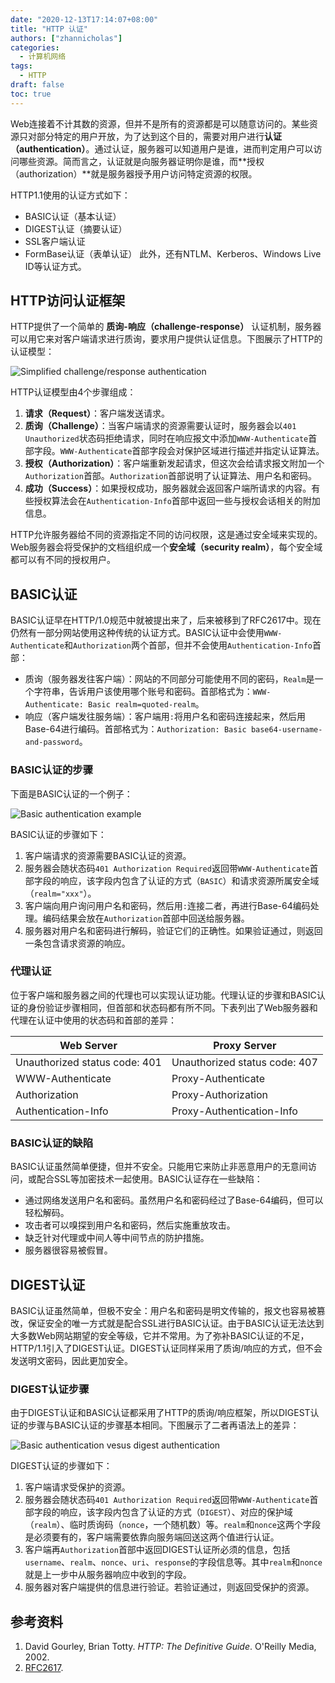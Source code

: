 ```yaml
---
date: "2020-12-13T17:14:07+08:00"
title: "HTTP 认证"
authors: ["zhannicholas"]
categories:
  - 计算机网络
tags:
  - HTTP
draft: false
toc: true
---
```


Web连接着不计其数的资源，但并不是所有的资源都是可以随意访问的。某些资源只对部分特定的用户开放，为了达到这个目的，需要对用户进行**认证（authentication）**。通过认证，服务器可以知道用户是谁，进而判定用户可以访问哪些资源。简而言之，认证就是向服务器证明你是谁，而**授权（authorization）**就是服务器授予用户访问特定资源的权限。

HTTP1.1使用的认证方式如下：
* BASIC认证（基本认证）
* DIGEST认证（摘要认证）
* SSL客户端认证
* FormBase认证（表单认证）
此外，还有NTLM、Kerberos、Windows Live ID等认证方式。

## HTTP访问认证框架
HTTP提供了一个简单的 **质询-响应（challenge-response）** 认证机制，服务器可以用它来对客户端请求进行质询，要求用户提供认证信息。下图展示了HTTP的认证模型：

![Simplified challenge/response authentication](/images/computer_networks/http/simplified-challenge-response-authentication.png)

HTTP认证模型由4个步骤组成：
1. **请求（Request）**：客户端发送请求。
2. **质询（Challenge）**：当客户端请求的资源需要认证时，服务器会以`401 Unauthorized`状态码拒绝请求，同时在响应报文中添加`WWW-Authenticate`首部字段。`WWW-Authenticate`首部字段会对保护区域进行描述并指定认证算法。
3. **授权（Authorization）**：客户端重新发起请求，但这次会给请求报文附加一个`Authorization`首部。`Authorization`首部说明了认证算法、用户名和密码。
4. **成功（Success）**：如果授权成功，服务器就会返回客户端所请求的内容。有些授权算法会在`Authentication-Info`首部中返回一些与授权会话相关的附加信息。

HTTP允许服务器给不同的资源指定不同的访问权限，这是通过安全域来实现的。Web服务器会将受保护的文档组织成一个**安全域（security realm）**，每个安全域都可以有不同的授权用户。

## BASIC认证
BASIC认证早在HTTP/1.0规范中就被提出来了，后来被移到了RFC2617中。现在仍然有一部分网站使用这种传统的认证方式。BASIC认证中会使用`WWW-Authenticate`和`Authorization`两个首部，但并不会使用`Authentication-Info`首部：
* 质询（服务器发往客户端）：网站的不同部分可能使用不同的密码，`Realm`是一个字符串，告诉用户该使用哪个账号和密码。首部格式为：`WWW-Authenticate: Basic realm=quoted-realm`。
* 响应（客户端发往服务端）：客户端用`:`将用户名和密码连接起来，然后用Base-64进行编码。首部格式为：`Authorization: Basic base64-username-and-password`。

### BASIC认证的步骤
下面是BASIC认证的一个例子：

![Basic authentication example](/images/computer_networks/http/basic-authentication-example.png)

BASIC认证的步骤如下：
1. 客户端请求的资源需要BASIC认证的资源。
2. 服务器会随状态码`401 Authorization Required`返回带`WWW-Authenticate`首部字段的响应，该字段内包含了认证的方式（`BASIC`）和请求资源所属安全域（`realm="xxx"`）。
3. 客户端向用户询问用户名和密码，然后用`:`连接二者，再进行Base-64编码处理。编码结果会放在`Authorization`首部中回送给服务器。
4. 服务器对用户名和密码进行解码，验证它们的正确性。如果验证通过，则返回一条包含请求资源的响应。


### 代理认证
位于客户端和服务器之间的代理也可以实现认证功能。代理认证的步骤和BASIC认证的身份验证步骤相同，但首部和状态码都有所不同。下表列出了Web服务器和代理在认证中使用的状态码和首部的差异：

| Web Server                    | Proxy Server                  |
| ----------------------------- | ----------------------------- |
| Unauthorized status code: 401 | Unauthorized status code: 407 |
| WWW-Authenticate              | Proxy-Authenticate            |
| Authorization                 | Proxy-Authorization           |
| Authentication-Info           | Proxy-Authentication-Info     |

### BASIC认证的缺陷
BASIC认证虽然简单便捷，但并不安全。只能用它来防止非恶意用户的无意间访问，或配合SSL等加密技术一起使用。BASIC认证存在一些缺陷：
* 通过网络发送用户名和密码。虽然用户名和密码经过了Base-64编码，但可以轻松解码。
* 攻击者可以嗅探到用户名和密码，然后实施重放攻击。
* 缺乏针对代理或中间人等中间节点的防护措施。
* 服务器很容易被假冒。

## DIGEST认证
BASIC认证虽然简单，但极不安全：用户名和密码是明文传输的，报文也容易被篡改，保证安全的唯一方式就是配合SSL进行BASIC认证。由于BASIC认证无法达到大多数Web网站期望的安全等级，它并不常用。为了弥补BASIC认证的不足，HTTP/1.1引入了DIGEST认证。DIGEST认证同样采用了质询/响应的方式，但不会发送明文密码，因此更加安全。

### DIGEST认证步骤

由于DIGEST认证和BASIC认证都采用了HTTP的质询/响应框架，所以DIGEST认证的步骤与BASIC认证的步骤基本相同。下图展示了二者再语法上的差异：

![Basic authentication vesus digest authentication](/images/computer_networks/http/basic-authentication-vesus-digest-authentication.png)

DIGEST认证的步骤如下：
1. 客户端请求受保护的资源。
2.  服务器会随状态码`401 Authorization Required`返回带`WWW-Authenticate`首部字段的响应，该字段内包含了认证的方式（`DIGEST`）、对应的保护域（`realm`）、临时质询码（`nonce`，一个随机数）等。`realm`和`nonce`这两个字段是必须要有的，客户端需要依靠向服务端回送这两个值进行认证。
3. 客户端再`Authorization`首部中返回DIGEST认证所必须的信息，包括`username`、`realm`、`nonce`、`uri`、`response`的字段信息等。其中`realm`和`nonce`就是上一步中从服务器响应中收到的字段。
4. 服务器对客户端提供的信息进行验证。若验证通过，则返回受保护的资源。


## 参考资料
1. David Gourley, Brian Totty. *HTTP: The Definitive Guide*. O'Reilly Media, 2002.
2. [RFC2617](https://tools.ietf.org/html/rfc2617).